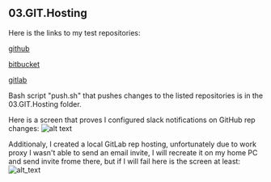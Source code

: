 ## 03.GIT.Hosting
Here is the links to my test repositories:

[github](https://github.com/asilvanovich/test_silvanovich)

[bitbucket](https://bitbucket.org/asilvanovich/silvanovich_test) 

[gitlab](https://gitlab.com/asilvanovich/silvanovich_test)

Bash script "push.sh" that pushes changes to the listed repositories is in the 03.GIT.Hosting folder.


Here is a screen that proves I configured slack notifications on GitHub rep changes:
![alt text](https://i.ibb.co/GCkHrVV/123.png "Slack notification")  

Additionaly, I created a local GitLab rep hosting, unfortunately due to work proxy I wasn't able to send an email invite, I will recreate it on my home PC and send invite frome there, but if I will fail here is the screen at least:  
![alt_text](https://i.ibb.co/XtJCxq1/gitlab.png "Local GitLab server")
